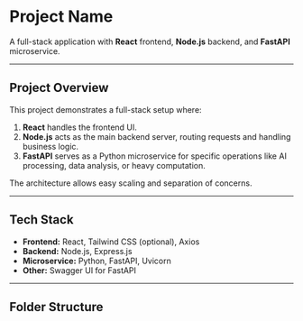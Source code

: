 # Project Name

A full-stack application with **React** frontend, **Node.js** backend, and **FastAPI** microservice.


---

## Project Overview

This project demonstrates a full-stack setup where:

1. **React** handles the frontend UI.  
2. **Node.js** acts as the main backend server, routing requests and handling business logic.  
3. **FastAPI** serves as a Python microservice for specific operations like AI processing, data analysis, or heavy computation.  

The architecture allows easy scaling and separation of concerns.

---

## Tech Stack

- **Frontend:** React, Tailwind CSS (optional), Axios  
- **Backend:** Node.js, Express.js  
- **Microservice:** Python, FastAPI, Uvicorn  
- **Other:** Swagger UI for FastAPI  

---

## Folder Structure

